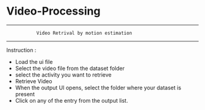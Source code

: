 # Video-Processing

******************************************************************************
		       Video Retrival by motion estimation 
******************************************************************************

Instruction : 

* Load the ui file
* Select the video file from the dataset folder
* select the activity you want to retrieve
* Retrieve Video
* When the output UI opens, select the folder where your dataset is present
* Click on any of the entry from the output list.
